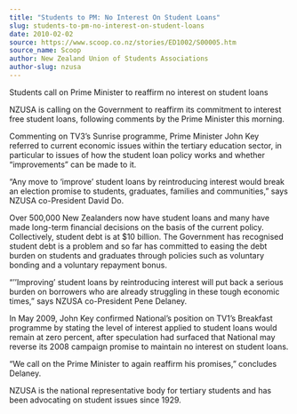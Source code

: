 ```yaml
---
title: "Students to PM: No Interest On Student Loans"
slug: students-to-pm-no-interest-on-student-loans
date: 2010-02-02
source: https://www.scoop.co.nz/stories/ED1002/S00005.htm
source_name: Scoop
author: New Zealand Union of Students Associations
author-slug: nzusa
---
```


Students call on Prime Minister to reaffirm no interest on student loans

NZUSA is calling on the Government to reaffirm its commitment to interest free student loans, following comments by the Prime Minister this morning.

Commenting on TV3’s Sunrise programme, Prime Minister John Key referred to current economic issues within the tertiary education sector, in particular to issues of how the student loan policy works and whether “improvements” can be made to it.

“Any move to ‘improve’ student loans by reintroducing interest would break an election promise to students, graduates, families and communities,” says NZUSA co-President David Do.

Over 500,000 New Zealanders now have student loans and many have made long-term financial decisions on the basis of the current policy. Collectively, student debt is at $10 billion. The Government has recognised student debt is a problem and so far has committed to easing the debt burden on students and graduates through policies such as voluntary bonding and a voluntary repayment bonus.

“’’Improving’ student loans by reintroducing interest will put back a serious burden on borrowers who are already struggling in these tough economic times,” says NZUSA co-President Pene Delaney.

In May 2009, John Key confirmed National’s position on TV1’s Breakfast programme by stating the level of interest applied to student loans would remain at zero percent, after speculation had surfaced that National may reverse its 2008 campaign promise to maintain no interest on student loans.

“We call on the Prime Minister to again reaffirm his promises,” concludes Delaney.

NZUSA is the national representative body for tertiary students and has been advocating on student issues since 1929.